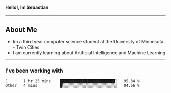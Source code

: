 #### Hello!, Im Sebastian


---
## About Me
- Im a third year computer science student at the University of Minnesota - Twin Cities
- I am currently learning about Artificial Intelligence and Machine Learning

---

### I've been working with
<!--START_SECTION:waka-->

```text
C       1 hr 25 mins    ████████████████████████░   95.34 %
Other   4 mins          █░░░░░░░░░░░░░░░░░░░░░░░░   04.66 %
```

<!--END_SECTION:waka-->


